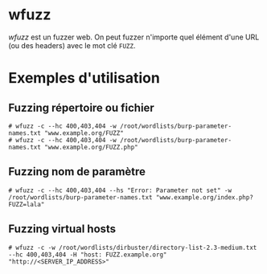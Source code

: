 wfuzz
=====

*wfuzz* est un fuzzer web. On peut fuzzer n'importe quel élément d'une URL (ou des headers) avec le mot clé `FUZZ`.

# Exemples d'utilisation
## Fuzzing répertoire ou fichier
```
# wfuzz -c --hc 400,403,404 -w /root/wordlists/burp-parameter-names.txt "www.example.org/FUZZ"
# wfuzz -c --hc 400,403,404 -w /root/wordlists/burp-parameter-names.txt "www.example.org/FUZZ.php"
```

## Fuzzing nom de paramètre
```
# wfuzz -c --hc 400,403,404 --hs "Error: Parameter not set" -w /root/wordlists/burp-parameter-names.txt "www.example.org/index.php?FUZZ=lala"
```

## Fuzzing virtual hosts
```
# wfuzz -c -w /root/wordlists/dirbuster/directory-list-2.3-medium.txt --hc 400,403,404 -H "host: FUZZ.example.org"  "http://<SERVER_IP_ADDRESS>"
```
